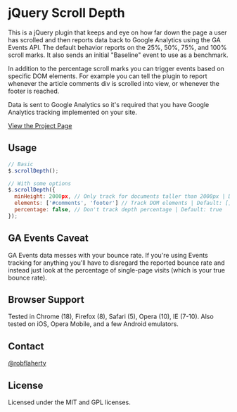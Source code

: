 # jQuery Scroll Depth
This is a jQuery plugin that keeps and eye on how far down the page a user has scrolled and then reports data back to Google Analytics using the GA Events API. The default behavior reports on the 25%, 50%, 75%, and 100% scroll marks. It also sends an initial "Baseline" event to use as a benchmark.

In addition to the percentage scroll marks you can trigger events based on specific DOM elements. For example you can tell the plugin to report whenever the article comments div is scrolled into view, or whenever the footer is reached.

Data is sent to Google Analytics so it's required that you have Google Analytics tracking implemented on your site.

[View the Project Page](http://robflaherty.github.com/jquery-scrolldepth/)

## Usage
```javascript
// Basic
$.scrollDepth();

// With some options
$.scrollDepth({
  minHeight: 2000px, // Only track for documents taller than 2000px | Default: 0
  elements: ['#comments', 'footer'] // Track DOM elements | Default: []
  percentage: false, // Don't track depth percentage | Default: true
});
```
## GA Events Caveat
GA Events data messes with your bounce rate. If you're using Events tracking for anything you'll have to disregard the reported bounce rate and instead just look at the percentage of single-page visits (which is your true bounce rate).

## Browser Support
Tested in Chrome (18), Firefox (8), Safari (5), Opera (10), IE (7-10). Also tested on iOS, Opera Mobile, and a few Android emulators.

## Contact
[@robflaherty](https://twitter.com/#!/robflaherty)

## License
Licensed under the MIT and GPL licenses.